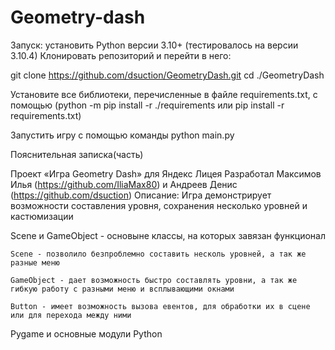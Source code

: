 # Geometry-dash

Запуск: установить Python версии 3.10+ (тестировалось на версии 3.10.4) Клонировать репозиторий и перейти в него:

git clone https://github.com/dsuction/GeometryDash.git cd ./GeometryDash

Установите все библиотеки, перечисленные в файле requirements.txt, с помощью (python -m pip install -r ./requirements или pip install -r requirements.txt)

Запустить игру с помощью команды python main.py

Пояснительная записка(часть)

Проект «Игра Geometry Dash» для Яндекс Лицея
Разработал Максимов Илья (https://github.com/IliaMax80) и Андреев Денис (https://github.com/dsuction)
Описание: Игра демонстрирует возможности составления уровня, сохранения несколько уровней и кастюмизации 

Scene и GameObject - основыне классы, на которых завязан функционал
  
    Scene - позволило безпроблемно составить несколь уровней, а так же разные меню
  
    GameObject - дает возможность быстро составлять уровни, а так же гибкую работу с разными меню и всплывающими окнами
  
    Button - имеет возможность вызова евентов, для обработки их в сцене или для перехода между ними
  
Pygame и основные модули Python
